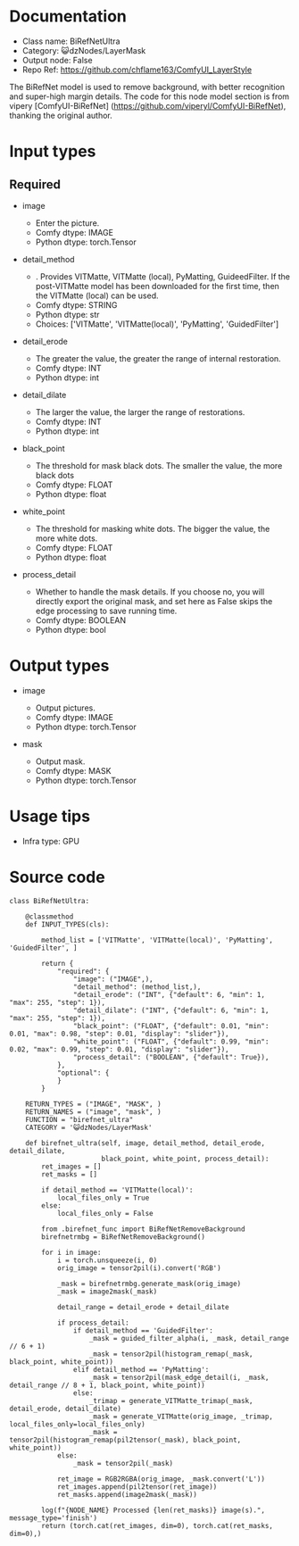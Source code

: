 # Documentation
- Class name: BiRefNetUltra
- Category: 😺dzNodes/LayerMask
- Output node: False
- Repo Ref: https://github.com/chflame163/ComfyUI_LayerStyle

The BiRefNet model is used to remove background, with better recognition and super-high margin details.
The code for this node model section is from vipery [ComfyUI-BiRefNet] (https://github.com/viperyl/ComfyUI-BiRefNet), thanking the original author.

# Input types
## Required
- image
    - Enter the picture.
    - Comfy dtype: IMAGE
    - Python dtype: torch.Tensor

- detail_method
    - . Provides VITMatte, VITMatte (local), PyMatting, GuideedFilter. If the post-VITMatte model has been downloaded for the first time, then the VITMatte (local) can be used.
    - Comfy dtype: STRING
    - Python dtype: str
    - Choices: ['VITMatte', 'VITMatte(local)', 'PyMatting', 'GuidedFilter']

- detail_erode
    - The greater the value, the greater the range of internal restoration.
    - Comfy dtype: INT
    - Python dtype: int

- detail_dilate
    - The larger the value, the larger the range of restorations.
    - Comfy dtype: INT
    - Python dtype: int

- black_point
    - The threshold for mask black dots. The smaller the value, the more black dots
    - Comfy dtype: FLOAT
    - Python dtype: float

- white_point
    - The threshold for masking white dots. The bigger the value, the more white dots.
    - Comfy dtype: FLOAT
    - Python dtype: float

- process_detail
    - Whether to handle the mask details. If you choose no, you will directly export the original mask, and set here as False skips the edge processing to save running time.
    - Comfy dtype: BOOLEAN
    - Python dtype: bool

# Output types
- image
    - Output pictures.
    - Comfy dtype: IMAGE
    - Python dtype: torch.Tensor

- mask
    - Output mask.
    - Comfy dtype: MASK
    - Python dtype: torch.Tensor

# Usage tips
- Infra type: GPU

# Source code
```
class BiRefNetUltra:

    @classmethod
    def INPUT_TYPES(cls):

        method_list = ['VITMatte', 'VITMatte(local)', 'PyMatting', 'GuidedFilter', ]

        return {
            "required": {
                "image": ("IMAGE",),
                "detail_method": (method_list,),
                "detail_erode": ("INT", {"default": 6, "min": 1, "max": 255, "step": 1}),
                "detail_dilate": ("INT", {"default": 6, "min": 1, "max": 255, "step": 1}),
                "black_point": ("FLOAT", {"default": 0.01, "min": 0.01, "max": 0.98, "step": 0.01, "display": "slider"}),
                "white_point": ("FLOAT", {"default": 0.99, "min": 0.02, "max": 0.99, "step": 0.01, "display": "slider"}),
                "process_detail": ("BOOLEAN", {"default": True}),
            },
            "optional": {
            }
        }

    RETURN_TYPES = ("IMAGE", "MASK", )
    RETURN_NAMES = ("image", "mask", )
    FUNCTION = "birefnet_ultra"
    CATEGORY = '😺dzNodes/LayerMask'

    def birefnet_ultra(self, image, detail_method, detail_erode, detail_dilate,
                       black_point, white_point, process_detail):
        ret_images = []
        ret_masks = []

        if detail_method == 'VITMatte(local)':
            local_files_only = True
        else:
            local_files_only = False

        from .birefnet_func import BiRefNetRemoveBackground
        birefnetrmbg = BiRefNetRemoveBackground()

        for i in image:
            i = torch.unsqueeze(i, 0)
            orig_image = tensor2pil(i).convert('RGB')

            _mask = birefnetrmbg.generate_mask(orig_image)
            _mask = image2mask(_mask)

            detail_range = detail_erode + detail_dilate

            if process_detail:
                if detail_method == 'GuidedFilter':
                    _mask = guided_filter_alpha(i, _mask, detail_range // 6 + 1)
                    _mask = tensor2pil(histogram_remap(_mask, black_point, white_point))
                elif detail_method == 'PyMatting':
                    _mask = tensor2pil(mask_edge_detail(i, _mask, detail_range // 8 + 1, black_point, white_point))
                else:
                    _trimap = generate_VITMatte_trimap(_mask, detail_erode, detail_dilate)
                    _mask = generate_VITMatte(orig_image, _trimap, local_files_only=local_files_only)
                    _mask = tensor2pil(histogram_remap(pil2tensor(_mask), black_point, white_point))
            else:
                _mask = tensor2pil(_mask)

            ret_image = RGB2RGBA(orig_image, _mask.convert('L'))
            ret_images.append(pil2tensor(ret_image))
            ret_masks.append(image2mask(_mask))

        log(f"{NODE_NAME} Processed {len(ret_masks)} image(s).", message_type='finish')
        return (torch.cat(ret_images, dim=0), torch.cat(ret_masks, dim=0),)

```